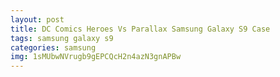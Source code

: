 ```yaml
---
layout: post
title: DC Comics Heroes Vs Parallax Samsung Galaxy S9 Case
tags: samsung galaxy s9
categories: samsung
img: 1sMUbwNVrugb9gEPCQcH2n4azN3gnAPBw
---
```

